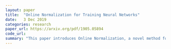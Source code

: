 ```yaml
---
layout: paper
title:  "Online Normalization for Training Neural Networks"
date:   3 Dec 2019
categories: research
paper_url: https://arxiv.org/pdf/1905.05894
code_url: 
summary: "This paper introduces Online Normalization, a novel method for normalizing neural network hidden activations that offers a batch-independent alternative with comparable accuracy to Batch Normalization. Online Normalization addresses Batch Normalization's theoretical flaw by employing an unbiased method for gradient normalization of activations, integrating seamlessly with automatic differentiation. The method is applicable to recurrent, fully connected networks, and those with high activation memory requirements. The authors demonstrate its effectiveness in image classification, segmentation, and language modeling, supported by proofs and experimental data from ImageNet, CIFAR, and PTB datasets."
---
```


